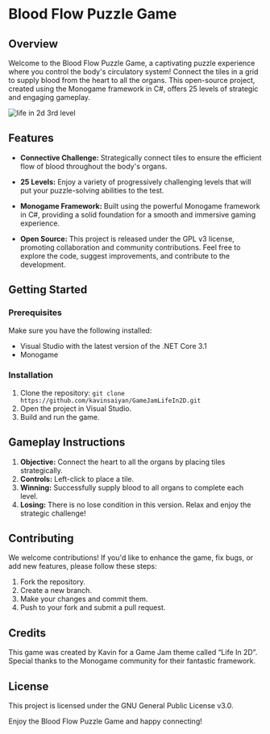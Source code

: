 # Blood Flow Puzzle Game

## Overview

Welcome to the Blood Flow Puzzle Game, a captivating puzzle experience where you control the body's circulatory system! Connect the tiles in a grid to supply blood from the heart to all the organs. This open-source project, created using the Monogame framework in C#, offers 25 levels of strategic and engaging gameplay.

![life in 2d 3rd level](https://github.com/kavinsaiyan/GameJamLifeIn2D/assets/37509336/7620b530-6751-4f6f-baf9-fbea040fa307)

## Features

- **Connective Challenge:** Strategically connect tiles to ensure the efficient flow of blood throughout the body's organs.
  
- **25 Levels:** Enjoy a variety of progressively challenging levels that will put your puzzle-solving abilities to the test.

- **Monogame Framework:** Built using the powerful Monogame framework in C#, providing a solid foundation for a smooth and immersive gaming experience.

- **Open Source:** This project is released under the GPL v3 license, promoting collaboration and community contributions. Feel free to explore the code, suggest improvements, and contribute to the development.

## Getting Started

### Prerequisites

Make sure you have the following installed:

- Visual Studio with the latest version of the .NET Core 3.1
- Monogame

### Installation

1. Clone the repository: `git clone https://github.com/kavinsaiyan/GameJamLifeIn2D.git`
2. Open the project in Visual Studio.
3. Build and run the game.

## Gameplay Instructions


1. **Objective:** Connect the heart to all the organs by placing tiles strategically.
2. **Controls:** Left-click to place a tile.
3. **Winning:** Successfully supply blood to all organs to complete each level.
4. **Losing:** There is no lose condition in this version. Relax and enjoy the strategic challenge!

## Contributing

We welcome contributions! If you'd like to enhance the game, fix bugs, or add new features, please follow these steps:

1. Fork the repository.
2. Create a new branch.
3. Make your changes and commit them.
4. Push to your fork and submit a pull request.

## Credits

This game was created by Kavin for a Game Jam theme called “Life In 2D”. Special thanks to the Monogame community for their fantastic framework.

## License

This project is licensed under the GNU General Public License v3.0.

Enjoy the Blood Flow Puzzle Game and happy connecting!
